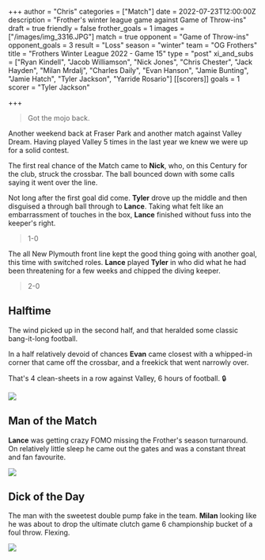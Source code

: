 +++
author = "Chris"
categories = ["Match"]
date = 2022-07-23T12:00:00Z
description = "Frother's winter league game against Game of Throw-ins"
draft = true
friendly = false
frother_goals = 1
images = ["/images/img_3316.JPG"]
match = true
opponent = "Game of Throw-ins"
opponent_goals = 3
result = "Loss"
season = "winter"
team = "OG Frothers"
title = "Frothers Winter League 2022 - Game 15"
type = "post"
xi_and_subs = ["Ryan Kindell", "Jacob Williamson", "Nick Jones", "Chris Chester", "Jack Hayden", "Milan Mrdalj", "Charles Daily", "Evan Hanson", "Jamie Bunting", "Jamie Hatch", "Tyler Jackson", "Yarride Rosario"]
[[scorers]]
goals = 1
scorer = "Tyler Jackson"

+++
> Got the mojo back.

Another weekend back at Fraser Park and another match against Valley Dream. Having played Valley 5 times in the last year we knew we were up for a solid contest.

The first real chance of the Match came to **Nick**, who, on this Century for the club, struck the crossbar. The ball bounced down with some calls saying it went over the line.

Not long after the first goal did come. **Tyler** drove up the middle and then disguised a through ball through to **Lance**. Taking what felt like an embarrassment of touches in the box, **Lance** finished without fuss into the keeper's right.

> 1-0

The all New Plymouth front line kept the good thing going with another goal, this time with switched roles. **Lance** played **Tyler** in who did what he had been threatening for a few weeks and chipped the diving keeper.

> 2-0

## Halftime

The wind picked up in the second half, and that heralded some classic bang-it-long football.

In a half relatively devoid of chances **Evan** came closest with a whipped-in corner that came off the crossbar, and a freekick that went narrowly over.

That's 4 clean-sheets in a row against Valley, 6 hours of football. 🔒

![](/images/the-boys.jpg)

## Man of the Match

**Lance** was getting crazy FOMO missing the Frother's season turnaround. On relatively little sleep he came out the gates and was a constant threat and fan favourite.

![](/images/lance.jpg)

## Dick of the Day

The man with the sweetest double pump fake in the team. **Milan** looking like he was about to drop the ultimate clutch game 6 championship bucket of a foul throw. Flexing.

![](/images/luka_doncic_-51916621145.jpg)